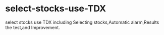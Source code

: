 # select-stocks-use-TDX
select stocks use TDX including Selecting stocks,Automatic alarm,Results the test,and Improvement.

